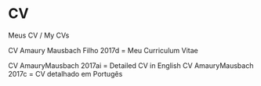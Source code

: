 # CV
Meus CV / My CVs

CV Amaury Mausbach Filho 2017d = Meu Curriculum Vitae

CV AmauryMausbach 2017ai = Detailed CV in English
CV AmauryMausbach 2017c  = CV detalhado em Portugês
